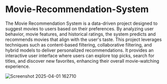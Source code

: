 # Movie-Recommendation-System

The Movie Recommendation System is a data-driven project designed to suggest movies to users based on their preferences. By analyzing user behavior, movie features, and historical ratings, the system predicts and recommends movies that align with the user's taste. This project leverages techniques such as content-based filtering, collaborative filtering, and hybrid models to deliver personalized recommendations. It provides an interactive user interface where users can explore top picks, search for titles, and discover new favorites, enhancing their overall movie-watching experience.

![Screenshot 2025-04-01 162710](https://github.com/user-attachments/assets/ae6bb9c4-86be-4e45-b9c7-5a41739bca6f)
